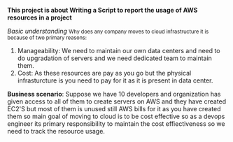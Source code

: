 **This project is about Writing a Script to report the usage of AWS resources in a project**

*Basic understanding*
<small>Why does any company moves to cloud infrastructure it is because of two primary reasons:</small>
1. Manageability: We need to maintain our own data centers and need to do upgradation of servers and we need dedicated team to maintain them.
2. Cost: As these resources are pay as you go but the physical infrasturcture is you need to pay for it as it is present in
   data center.

**Business scenario**: 
Suppose we have 10 developers and organization has given access to all of them to create servers on AWS and they have created EC2'S but most of them is unused still AWS bills for it as you have created them so main goal of moving to cloud is to be cost effective so as a devops engineer its primary responsibility to maintain the cost effiectiveness so we need to track the resource usage.

















